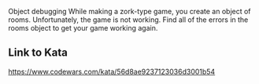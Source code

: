 Object debugging
While making a zork-type game, you create an object of rooms. Unfortunately, the game is not working. Find all of the errors in the rooms object to get your game working again.

## Link to Kata
https://www.codewars.com/kata/56d8ae9237123036d3001b54